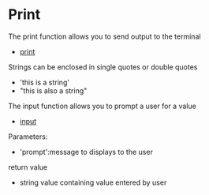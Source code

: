 # Print

The print function allows you to send output to the terminal

- [print](http://docs.python.org)

Strings can be enclosed in single quotes or double quotes

- 'this is a string'
- "this is also a string"

The input function allows you to prompt a user for a value

- [input](http://docs.python.org)

Parameters:

- 'prompt':message to displays to the user

return value

- string value containing value entered by user

